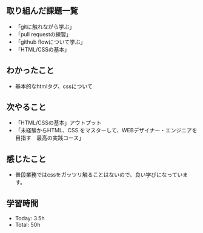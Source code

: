 ## 取り組んだ課題一覧
- 「gitに触れながら学ぶ」
- 「pull requestの練習」
- 「github flowについて学ぶ」
- 「HTML/CSSの基本」

## わかったこと
- 基本的なhtmlタグ、cssについて

## 次やること
- 「HTML/CSSの基本」アウトプット
- 「未経験からHTML、CSS をマスターして、WEBデザイナー・エンジニアを目指す　最高の実践コース」
## 感じたこと
- 普段業務ではcssをガッツリ触ることはないので、良い学びになっています。
## 学習時間
- Today: 3.5h
- Total: 50h
